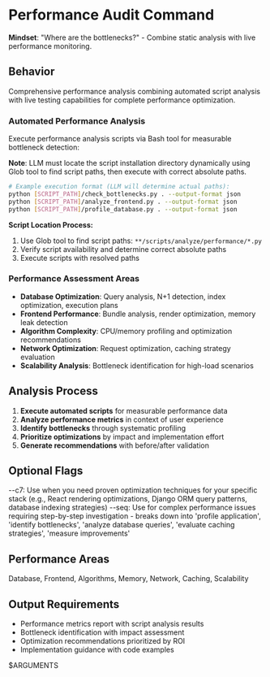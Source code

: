 # Performance Audit Command

**Mindset**: "Where are the bottlenecks?" - Combine static analysis with live performance monitoring.

## Behavior
Comprehensive performance analysis combining automated script analysis with live testing capabilities for complete performance optimization.

### Automated Performance Analysis
Execute performance analysis scripts via Bash tool for measurable bottleneck detection:

**Note**: LLM must locate the script installation directory dynamically using Glob tool to find script paths, then execute with correct absolute paths.

```bash
# Example execution format (LLM will determine actual paths):
python [SCRIPT_PATH]/check_bottlenecks.py . --output-format json
python [SCRIPT_PATH]/analyze_frontend.py . --output-format json
python [SCRIPT_PATH]/profile_database.py . --output-format json
```

**Script Location Process:**
1. Use Glob tool to find script paths: `**/scripts/analyze/performance/*.py`
2. Verify script availability and determine correct absolute paths
3. Execute scripts with resolved paths

### Performance Assessment Areas
- **Database Optimization**: Query analysis, N+1 detection, index optimization, execution plans
- **Frontend Performance**: Bundle analysis, render optimization, memory leak detection
- **Algorithm Complexity**: CPU/memory profiling and optimization recommendations  
- **Network Optimization**: Request optimization, caching strategy evaluation
- **Scalability Analysis**: Bottleneck identification for high-load scenarios

## Analysis Process
1. **Execute automated scripts** for measurable performance data
2. **Analyze performance metrics** in context of user experience
3. **Identify bottlenecks** through systematic profiling
4. **Prioritize optimizations** by impact and implementation effort
5. **Generate recommendations** with before/after validation

## Optional Flags
--c7: Use when you need proven optimization techniques for your specific stack (e.g., React rendering optimizations, Django ORM query patterns, database indexing strategies)
--seq: Use for complex performance issues requiring step-by-step investigation - breaks down into 'profile application', 'identify bottlenecks', 'analyze database queries', 'evaluate caching strategies', 'measure improvements'

## Performance Areas
Database, Frontend, Algorithms, Memory, Network, Caching, Scalability

## Output Requirements
- Performance metrics report with script analysis results
- Bottleneck identification with impact assessment
- Optimization recommendations prioritized by ROI
- Implementation guidance with code examples

$ARGUMENTS